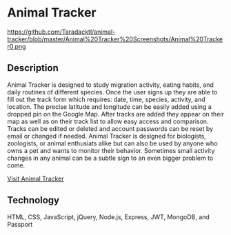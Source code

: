 # Animal Tracker
https://github.com/Taradacktl/animal-tracker/blob/master/Animal%20Tracker%20Screenshots/Animal%20Tracker0.png
## Description
Animal Tracker is designed to study migration activity, eating habits, and daily routines of different species. Once the user signs up they are able to fill out the track form which requires: date, time, species, activity, and location. The precise latitude and longitude can be easily added using a dropped pin on the Google Map. After tracks are added they appear on their map as well as on their track list to allow easy access and comparison. Tracks can be edited or deleted and account passwords can be reset by email or changed if needed. Animal Tracker is designed for biologists, zoologists, or animal enthusiats alike but can also be used by anyone who owns a pet and wants to monitor their behavior. Sometimes small activity changes in any animal can be a subtle sign to an even bigger problem to come.

[Visit Animal Tracker](https://animaltrack.herokuapp.com/)

## Technology
HTML, CSS, JavaScript, jQuery, Node.js, Express, JWT, MongoDB, and Passport
